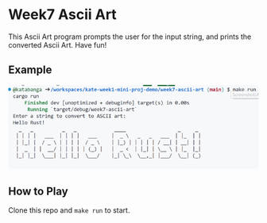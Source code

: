 # Week7 Ascii Art
This Ascii Art program prompts the user for the input string, and prints the converted Ascii Art. Have fun!

## Example
![](example.png)

## How to Play
Clone this repo and `make run` to start.